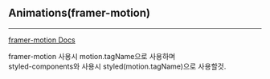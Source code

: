 ## Animations(framer-motion)

---

[framer-motion Docs](https://www.framer.com/docs/)

framer-motion 사용시 motion.tagName으로 사용하며  
styled-components와 사용시 styled(motion.tagName)으로 사용할것.
